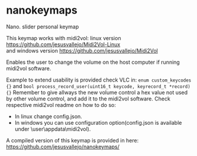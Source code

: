 # nanokeymaps
Nano. slider personal keymap

This keymap works with midi2vol: linux version  https://github.com/jesusvallejo/Midi2Vol-Linux  
and windows version https://github.com/jesusvallejo/Midi2Vol

Enables the user to change the volume on the host computer if running midi2vol software.

Example to extend usability is provided check VLC in: ```enum custom_keycodes {}``` and ```bool process_record_user(uint16_t keycode, keyrecord_t *record) {}```
Remember to give allways the new volume control a hex value not used by other volume control, and add it to the midi2vol software.
Check respective midi2vol readme on how to do so:
  - In linux change config.json.
  - In windows you can use configuration option(config.json is available under \user\appdata\midi2vol).

A compiled version of this keymap is provided in here: https://github.com/jesusvallejo/nanokeymaps/
